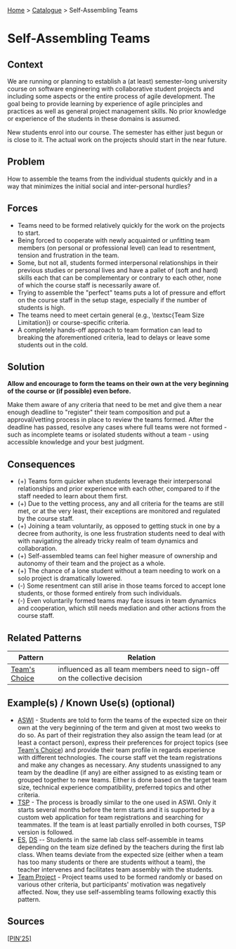 [Home](../README.md) > [Catalogue](../Patterns_catalogue.md) > Self-Assembling Teams

# Self-Assembling Teams

## Context

We are running or planning to establish a (at least) semester-long university course on software engineering with collaborative student projects and including some aspects or the entire process of agile development. The goal being to provide learning by experience of agile principles and practices as well as general project management skills. No prior knowledge or experience of the students in these domains is assumed.

New students enrol into our course. The semester has either just begun or is close to it. The actual work on the projects should start in the near future.

## Problem

How to assemble the teams from the individual students quickly and in a way that minimizes the initial social and inter-personal hurdles?

## Forces

 - Teams need to be formed relatively quickly for the work on the projects to start.
 - Being forced to cooperate with newly acquainted or unfitting team members (on personal or professional level) can lead to resentment, tension and frustration in the team.
 - Some, but not all, students formed interpersonal relationships in their previous studies or personal lives and have a pallet of (soft and hard) skills each that can be complementary or contrary to each other, none of which the course staff is necessarily aware of.
 - Trying to assemble the "perfect" teams puts a lot of pressure and effort on the course staff in the setup stage, especially if the number of students is high.
 - The teams need to meet certain general (e.g., \textsc{Team Size Limitation}) or course-specific criteria.
 - A completely hands-off approach to team formation can lead to breaking the aforementioned criteria, lead to delays or leave some students out in the cold.

## Solution

**Allow and encourage to form the teams on their own at the very beginning of the course or (if possible) even before.**

Make them aware of any criteria that need to be met and give them a near enough deadline to "register" their team composition and put a approval/vetting process in place to review the teams formed. After the deadline has passed, resolve any cases where full teams were not formed - such as incomplete teams or isolated students without a team - using accessible knowledge and your best judgment. 

## Consequences

 - (+) Teams form quicker when students leverage their interpersonal relationships and prior experience with each other, compared to if the staff needed to learn about them first.
 - (+) Due to the vetting process, any and all criteria for the teams are still met, or at the very least, their exceptions are monitored and regulated by the course staff.
 - (+) Joining a team voluntarily, as opposed to getting stuck in one by a decree from authority, is one less frustration students need to deal with with navigating the already tricky realm of team dynamics and collaboration.
 - (+) Self-assembled teams can feel higher measure of ownership and autonomy of their team and the project as a whole.
 - (+) The chance of a lone student without a team needing to work on a solo project is dramatically lowered.
 - (-) Some resentment can still arise in those teams forced to accept lone students, or those formed entirely from such individuals.
 - (-) Even voluntarily formed teams may face issues in team dynamics and cooperation, which still needs mediation and other actions from the course staff.

## Related Patterns

|Pattern  | Relation |
|--|--|
|[Team's Choice](Teams_Choice.md)|influenced as all team members need to sign-off on the collective decision|

 
## Example(s) / Known Use(s) (optional) 

 - [ASWI](https://portal.zcu.cz/portal/studium/prohlizeni.html?pc_pagenavigationalstate=AAAAAQAGNjY0ODM5EwEAAAABAAhzdGF0ZUtleQAAAAEAFC05MjIzMzcyMDM2ODU0NzY3NTM1AAAAAA**#prohlizeniSearchResult) - Students are told to form the teams of the expected size on their own at the very beginning of the term and given at most two weeks to do so. As part of their registration they also assign the team lead (or at least a contact person), express their preferences for project topics (see [Team's Choice](Teams_Choice.md)) and provide their team profile in regards experience with different technologies. The course staff vet the team registrations and make any changes as necessary. Any students unassigned to any team by the deadline (if any) are either assigned to as existing team or grouped together to new teams. Either is done based on the target team size, technical experience compatibility, preferred topics and other criteria.
 - [TSP](https://portal.zcu.cz/portal/studium/prohlizeni.html?pc_pagenavigationalstate=AAAAAQAGNjY0ODM5EwEAAAABAAhzdGF0ZUtleQAAAAEAFC05MjIzMzcyMDM2ODU0NzY3NTMzAAAAAA**#prohlizeniSearchResult) - The process is broadly similar to the one used in ASWI. Only it starts several months before the term starts and it is supported by a custom web application for team registrations and searching for teammates. If the team is at least partially enrolled in both courses, TSP version is followed.
 - [ES](https://sigarra.up.pt/feup/en/UCURR_GERAL.FICHA_UC_VIEW?pv_ocorrencia_id=541882), [DS](https://sigarra.up.pt/feup/en/UCURR_GERAL.FICHA_UC_VIEW?pv_ocorrencia_id=518806) -- Students in the same lab class self-assemble in teams depending on the team size defined by the teachers during the first lab class. When teams deviate from the expected size (either when a team has too many students or there are students without a team), the teacher intervenes and facilitates team assembly with the students.
 - [Team Project](https://www.cs.ubbcluj.ro/files/curricula/2025/syllabus/IE_sem5_MLE5012_en_dsuciu_2025_9414.pdf) - Project teams used to be formed randomly or based on various other criteria, but participants' motivation was negatively affected. Now, they use self-assembling teams following exactly this pattern.

## Sources

[[PIN'25]](../References.md)
